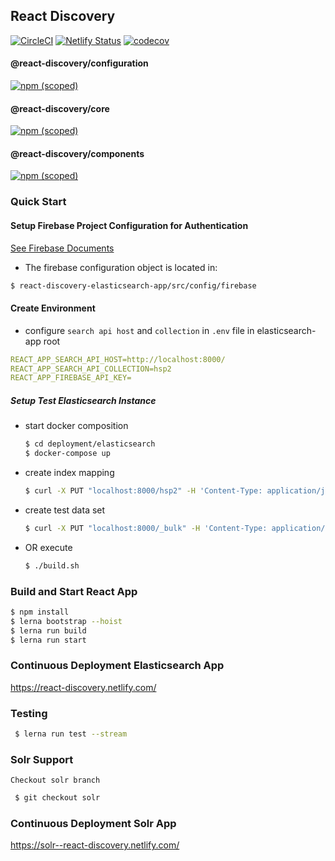 ## React Discovery
[![CircleCI](https://circleci.com/gh/ubleipzig/react-discovery.svg?style=shield)](https://circleci.com/gh/ubleipzig/react-discovery)
[![Netlify Status](https://api.netlify.com/api/v1/badges/c5727bf2-2ed5-42f7-a8c1-274871f0c3ea/deploy-status)](https://app.netlify.com/sites/react-discovery/deploys)
[![codecov](https://codecov.io/gh/ubleipzig/react-discovery/branch/solr/graph/badge.svg)](https://codecov.io/gh/ubleipzig/react-discovery)

#### @react-discovery/configuration
[![npm (scoped)](https://img.shields.io/npm/v/@react-discovery/configuration.svg?color=blue)](https://www.npmjs.com/package/@react-discovery/configuration)

#### @react-discovery/core
[![npm (scoped)](https://img.shields.io/npm/v/@react-discovery/core.svg?color=blue)](https://www.npmjs.com/package/@react-discovery/core)

#### @react-discovery/components
[![npm (scoped)](https://img.shields.io/npm/v/@react-discovery/components.svg?color=blue)](https://www.npmjs.com/package/@react-discovery/components)

### Quick Start

#### Setup Firebase Project Configuration for Authentication
[See Firebase Documents](https://firebase.google.com/docs/web/setup#config-object)
- The firebase configuration object is located in:
 ```bash
 $ react-discovery-elasticsearch-app/src/config/firebase
 ```

#### Create Environment
- configure `search api host` and `collection` in `.env` file in elasticsearch-app root
```yaml
REACT_APP_SEARCH_API_HOST=http://localhost:8000/
REACT_APP_SEARCH_API_COLLECTION=hsp2
REACT_APP_FIREBASE_API_KEY=
```

##### Setup Test Elasticsearch Instance
- start docker composition 
    ```bash
    $ cd deployment/elasticsearch
    $ docker-compose up
    ```
- create index mapping
    ```bash
    $ curl -X PUT "localhost:8000/hsp2" -H 'Content-Type: application/json' -d @test-data/hsp_mapping.json
    ```

- create test data set
    ```bash
    $ curl -X PUT "localhost:8000/_bulk" -H 'Content-Type: application/x-ndjson' --data-binary @test-data/test-data-09.txt
    ```
    
- OR execute 
    ```bash
    $ ./build.sh
    ```
    
### Build and Start React App
 ```bash
 $ npm install
 $ lerna bootstrap --hoist
 $ lerna run build
 $ lerna run start
```

### Continuous Deployment Elasticsearch App
https://react-discovery.netlify.com/

### Testing
```bash
 $ lerna run test --stream
```
### Solr Support
    Checkout solr branch
```bash
 $ git checkout solr
```
### Continuous Deployment Solr App
https://solr--react-discovery.netlify.com/
